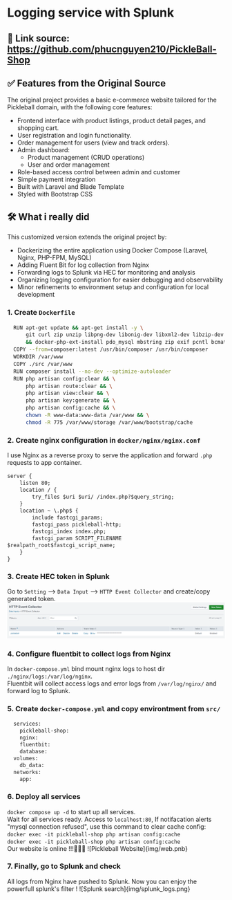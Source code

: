 
# Logging service with Splunk

## 🔗 Link source: https://github.com/phucnguyen210/PickleBall-Shop

## ✅ Features from the Original Source
The original project provides a basic e-commerce website tailored for the Pickleball domain, with the following core features:
- Frontend interface with product listings, product detail pages, and shopping cart.
- User registration and login functionality.
- Order management for users (view and track orders).
- Admin dashboard:
  - Product management (CRUD operations)
  - User and order management
- Role-based access control between admin and customer
- Simple payment integration
- Built with Laravel and Blade Template
- Styled with Bootstrap CSS
## 🛠 What i really did
This customized version extends the original project by:
- Dockerizing the entire application using Docker Compose (Laravel, Nginx, PHP-FPM, MySQL)
- Adding Fluent Bit for log collection from Nginx
- Forwarding logs to Splunk via HEC for monitoring and analysis
- Organizing logging configuration for easier debugging and observability
- Minor refinements to environment setup and configuration for local development


### 1. Create `Dockerfile`

```bash
  RUN apt-get update && apt-get install -y \
      git curl zip unzip libpng-dev libonig-dev libxml2-dev libzip-dev \
      && docker-php-ext-install pdo_mysql mbstring zip exif pcntl bcmath gd
  COPY --from=composer:latest /usr/bin/composer /usr/bin/composer
  WORKDIR /var/www
  COPY ./src /var/www
  RUN composer install --no-dev --optimize-autoloader
  RUN php artisan config:clear && \
      php artisan route:clear && \
      php artisan view:clear && \
      php artisan key:generate && \
      php artisan config:cache && \
      chown -R www-data:www-data /var/www && \
      chmod -R 775 /var/www/storage /var/www/bootstrap/cache
```
### 2. Create nginx configuration in `docker/nginx/nginx.conf`
I use Nginx as a reverse proxy to serve the application and forward `.php` requests to app container.
```
server {
    listen 80;
    location / {
        try_files $uri $uri/ /index.php?$query_string;
    }
    location ~ \.php$ {
        include fastcgi_params;
        fastcgi_pass pickleball-http;
        fastcgi_index index.php;
        fastcgi_param SCRIPT_FILENAME $realpath_root$fastcgi_script_name;
    }
}
```
### 3. Create HEC token in Splunk
Go to `Setting` --> `Data Input` --> `HTTP Event Collector` and create/copy generated token.
![HEC token](img/HEC_token.png)
### 4. Configure fluentbit to collect logs from Nginx
In `docker-compose.yml` bind mount nginx logs to host dir `./nginx/logs:/var/log/nginx`. \
Fluentbit will collect access logs and error logs from `/var/log/nginx/` and forward log to Splunk.
### 5. Create `docker-compose.yml` and copy environtment from `src/`
```
  services:
    pickleball-shop:
    nginx:
    fluentbit:
    database:
  volumes:
    db_data:
  networks:
    app:
```
### 6. Deploy all services
`docker compose up -d` to start up all services. \
Wait for all services ready. Access to `localhost:80`, If notifacation alerts "mysql connection refused", use this command to clear cache config: \
`docker exec -it pickleball-shop php artisan config:cache` \
`docker exec -it pickleball-shop php artisan config:cache` \
Our website is online !!!🎉🎉🎉
![Pickleball Website]{img/web.pnb}
### 7. Finally, go to Splunk and  check
All logs from Nginx have pushed to Splunk. Now you can enjoy the powerfull splunk's filter !
![Splunk search]{img/splunk_logs.png}
